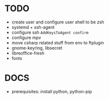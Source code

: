 TODO
====

* create user and configure user shell to be zsh
* systemd + ssh-agent
* configure ssh `AddKeysToAgent confirm`
* configure mpv
* move csharp related stuff from env to ftplugin
* gnome-keyring, libsecret
* libreoffice-fresh
* fonts

DOCS
====

* prerequisites: install python, python-pip
